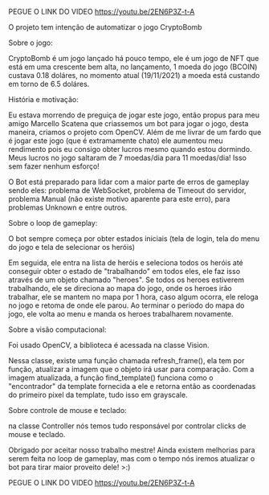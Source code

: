 PEGUE O LINK DO VIDEO https://youtu.be/2EN6P3Z-t-A

O projeto tem intenção de automatizar o jogo CryptoBomb

Sobre o jogo:

CryptoBomb é um jogo lançado há pouco tempo, ele é um jogo de NFT que está em uma crescente
bem alta, no lançamento, 1 moeda do jogo (BCOIN) custava 0.18 doláres, no momento atual
(19/11/2021) a moeda está custando em torno de 6.5 doláres.

História e motivação:

Eu estava morrendo de preguiça de jogar este jogo, então propus para meu amigo Marcello
Scatena que criassemos um bot para jogar o jogo, desta maneira, criamos o projeto com
OpenCV. Além de me livrar de um fardo que é jogar este jogo (que é extramamente chato)
ele aumentou meu rendimento pois eu consigo obter lucros mesmo quando estou dormindo.
Meus lucros no jogo saltaram de 7 moedas/dia para 11 moedas/dia! Isso sem fazer nenhum
esforço!

O Bot está preparado para lidar com a maior parte de erros de gameplay sendo eles:
problema de WebSocket, problema de Timeout do servidor, problema Manual (não existe
motivo aparente para este erro), para problemas Unknown e entre outros.

Sobre o loop de gameplay:

O bot sempre começa por obter estados iniciais (tela de login, tela do menu do jogo e tela
de selecionar os heróis)

Em seguida, ele entra na lista de heróis e seleciona todos os heróis até conseguir obter
o estado de "trabalhando" em todos eles, ele faz isso através de um objeto chamado
"heroes". Se todos os heroes estiverem trabalhando, ele se direciona ao mapa do jogo,
onde os heroes irão trabalhar, ele se mantem no mapa por 1 hora, caso algum ocorra,
ele reloga no jogo e retoma de onde ele parou. Ao terminar o periodo do mapa do jogo,
ele volta ao menu e manda os heroes trabalharem novamente.

Sobre a visão computacional:

Foi usado OpenCV, a biblioteca é acessada na classe Vision.

Nessa classe, existe uma função chamada refresh_frame(), ela tem por função, atualizar a 
imagem que o objeto irá usar para comparação. Com a imagem atualizada, a função 
find_template() funciona como o "encontrador" da template fornecida a ele e retorna então
as coordenadas do primeiro pixel da template, tudo isso em grayscale.

Sobre controle de mouse e teclado:

na classe Controller nós temos tudo responsável por controlar clicks de mouse e teclado.



Obrigado por aceitar nosso trabalho mestre!
Ainda existem melhorias para serem feita no loop de gameplay, mas com o tempo nós iremos
atualizar o bot para tirar maior proveito dele! >:)

PEGUE O LINK DO VIDEO https://youtu.be/2EN6P3Z-t-A
